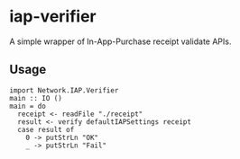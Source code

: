 # iap-verifier

A simple wrapper of In-App-Purchase receipt validate APIs.

## Usage

```
import Network.IAP.Verifier
main :: IO ()
main = do
  receipt <- readFile "./receipt"
  result <- verify defaultIAPSettings receipt
  case result of
    0 -> putStrLn "OK"
    _ -> putStrLn "Fail"
```
